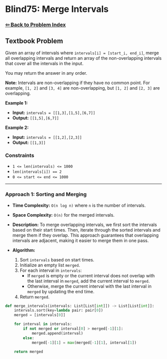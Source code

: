 # Blind75: Merge Intervals

### [⇦ Back to Problem Index](../../index.md)

## Textbook Problem

Given an array of intervals where `intervals[i] = [start_i, end_i]`, merge all overlapping intervals and return an array of the non-overlapping intervals that cover all the intervals in the input.

You may return the answer in any order.

**Note:** Intervals are non-overlapping if they have no common point. For example, `[1, 2]` and `[3, 4]` are non-overlapping, but `[1, 2]` and `[2, 3]` are overlapping.

**Example 1:**

-   **Input:** `intervals = [[1,3],[1,5],[6,7]]`
-   **Output:** `[[1,5],[6,7]]`

**Example 2:**

-   **Input:** `intervals = [[1,2],[2,3]]`
-   **Output:** `[[1,3]]`

### Constraints

-   `1 <= len(intervals) <= 1000`
-   `len(intervals[i]) == 2`
-   `0 <= start <= end <= 1000`

---

### Approach 1: Sorting and Merging

-   **Time Complexity:** `O(n log n)` where `n` is the number of intervals.
-   **Space Complexity:** `O(n)` for the merged intervals.
-   **Description:** To merge overlapping intervals, we first sort the intervals based on their start times. Then, iterate through the sorted intervals and merge them if they overlap. This approach guarantees that overlapping intervals are adjacent, making it easier to merge them in one pass.
-   **Algorithm:**

    1. Sort `intervals` based on start times.
    2. Initialize an empty list `merged`.
    3. For each interval in `intervals`:
        - If `merged` is empty or the current interval does not overlap with the last interval in `merged`, add the current interval to `merged`.
        - Otherwise, merge the current interval with the last interval in `merged` by updating the end time.
    4. Return `merged`.

```python
def merge_intervals(intervals: List[List[int]]) -> List[List[int]]:
	intervals.sort(key=lambda pair: pair[0])
	merged = [intervals[0]]

	for interval in intervals:
		if not merged or interval[0] > merged[-1][1]:
			merged.append(interval)
		else:
			merged[-1][1] = max(merged[-1][1], interval[1])

	return merged
```
